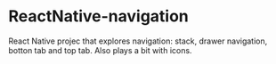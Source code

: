 # ReactNative-navigation

React Native projec that explores navigation: stack, drawer navigation, botton tab and top tab.
Also plays a bit with icons. 